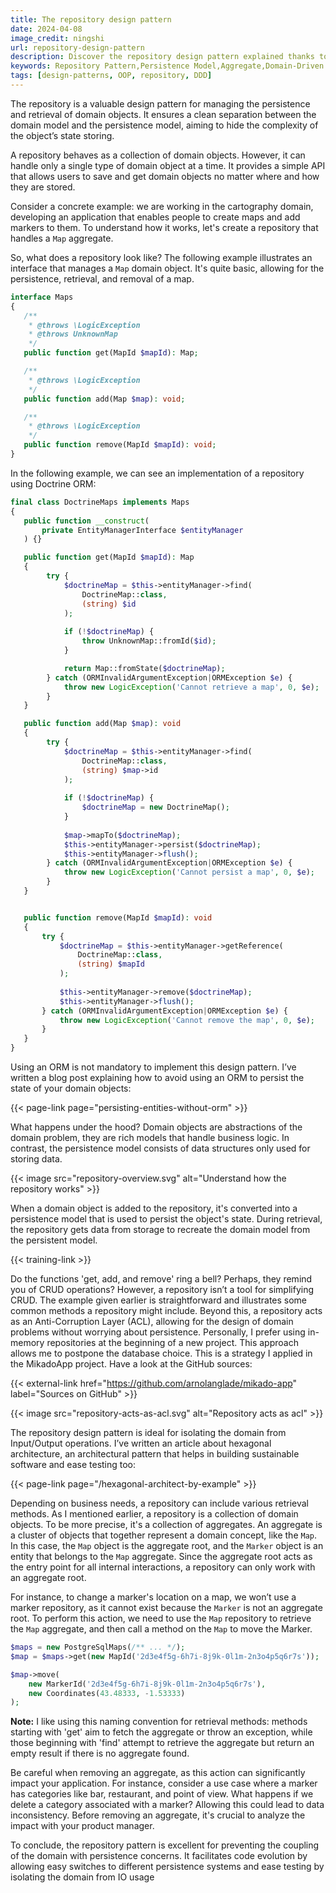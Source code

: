 ```yaml
---
title: The repository design pattern
date: 2024-04-08
image_credit: ningshi
url: repository-design-pattern
description: Discover the repository design pattern explained thanks to a simple example. Learn how it works and it ensures a clean separation between the domain model and the persistence model, aiming to hide the complexity of the object’s state storing.
keywords: Repository Pattern,Persistence Model,Aggregate,Domain-Driven Design,DDD,Design Pattern,DDD tactical patterns
tags: [design-patterns, OOP, repository, DDD]
---
```

The repository is a valuable design pattern for managing the persistence and retrieval of domain objects. It ensures a clean separation between the domain model and the persistence model, aiming to hide the complexity of the object’s state storing.

A repository behaves as a collection of domain objects. However, it can handle only a single type of domain object at a time. It provides a simple API that allows users to save and get domain objects no matter where and how they are stored.

Consider a concrete example: we are working in the cartography domain, developing an application that enables people to create maps and add markers to them. To understand how it works, let's create a repository that handles a  `Map` aggregate.

So, what does a repository look like? The following example illustrates an interface that manages a `Map` domain object. It's quite basic, allowing for the persistence, retrieval, and removal of a map.

```php
interface Maps
{
   /**
    * @throws \LogicException
    * @throws UnknownMap
    */
   public function get(MapId $mapId): Map;

   /**
    * @throws \LogicException
    */
   public function add(Map $map): void;

   /**
    * @throws \LogicException
    */
   public function remove(MapId $mapId): void;
}
```

In the following example, we can see an implementation of a repository using Doctrine ORM:

```php
final class DoctrineMaps implements Maps
{
   public function __construct(
       private EntityManagerInterface $entityManager
   ) {}

   public function get(MapId $mapId): Map
   {
        try {
            $doctrineMap = $this->entityManager->find(
                DoctrineMap::class, 
                (string) $id
            );
            
            if (!$doctrineMap) {
                throw UnknownMap::fromId($id);
            }

            return Map::fromState($doctrineMap);
        } catch (ORMInvalidArgumentException|ORMException $e) {
            throw new LogicException('Cannot retrieve a map', 0, $e);
        }
   }

   public function add(Map $map): void
   {
        try {
            $doctrineMap = $this->entityManager->find(
                DoctrineMap::class, 
                (string) $map->id
            );
            
            if (!$doctrineMap) {
                $doctrineMap = new DoctrineMap();
            }
            
            $map->mapTo($doctrineMap);
            $this->entityManager->persist($doctrineMap);
            $this->entityManager->flush();
        } catch (ORMInvalidArgumentException|ORMException $e) {
            throw new LogicException('Cannot persist a map', 0, $e);
        }
   }


   public function remove(MapId $mapId): void
   {
       try {
           $doctrineMap = $this->entityManager->getReference(
               DoctrineMap::class, 
               (string) $mapId
           );
           
           $this->entityManager->remove($doctrineMap);
           $this->entityManager->flush();
       } catch (ORMInvalidArgumentException|ORMException $e) {
           throw new LogicException('Cannot remove the map', 0, $e);
       }
   }
}
```

Using an ORM is not mandatory to implement this design pattern. I’ve written a blog post explaining how to avoid using an ORM to persist the state of your domain objects:

{{< page-link page="persisting-entities-without-orm" >}}

What happens under the hood? Domain objects are abstractions of the domain problem, they are rich models that handle business logic. In contrast, the persistence model consists of data structures only used for storing data.

{{< image src="repository-overview.svg" alt="Understand how the repository works" >}}

When a domain object is added to the repository, it's converted into a persistence model that is used to persist the object's state. During retrieval, the repository gets data from storage to recreate the domain model from the persistent model.

{{< training-link >}}

Do the functions 'get, add, and remove' ring a bell? Perhaps, they remind you of CRUD operations? However, a repository isn’t a tool for simplifying CRUD. The example given earlier is straightforward and illustrates some common methods a repository might include. Beyond this, a repository acts as an Anti-Corruption Layer (ACL), allowing for the design of domain problems without worrying about persistence. Personally, I prefer using in-memory repositories at the beginning of a new project. This approach allows me to postpone the database choice. This is a strategy I applied in the MikadoApp project. Have a look at the GitHub sources:

{{< external-link href="https://github.com/arnolanglade/mikado-app" label="Sources on GitHub" >}}

{{< image src="repository-acts-as-acl.svg" alt="Repository acts as acl" >}}

The repository design pattern is ideal for isolating the domain from Input/Output operations. I’ve written an article about hexagonal architecture, an architectural pattern that helps in building sustainable software and ease testing too:

{{< page-link page="/hexagonal-architect-by-example" >}}

Depending on business needs, a repository can include various retrieval methods. As I mentioned earlier, a repository is a collection of domain objects. To be more precise, it's a collection of aggregates. An aggregate is a cluster of objects that together represent a domain concept, like the `Map`. In this case, the `Map` object is the aggregate root, and the `Marker` object is an entity that belongs to the `Map` aggregate. Since the aggregate root acts as the entry point for all internal interactions, a repository can only work with an aggregate root.

For instance, to change a marker's location on a map, we won’t use a marker repository, as it cannot exist because the `Marker` is not an aggregate root. To perform this action, we need to use the `Map` repository to retrieve the `Map` aggregate, and then call a method on the `Map` to move the Marker.

```php
$maps = new PostgreSqlMaps(/** ... */);
$map = $maps->get(new MapId('2d3e4f5g-6h7i-8j9k-0l1m-2n3o4p5q6r7s'));

$map->move(
    new MarkerId('2d3e4f5g-6h7i-8j9k-0l1m-2n3o4p5q6r7s'), 
    new Coordinates(43.48333, -1.53333)
);
``` 

**Note:** I like using this naming convention for retrieval methods: methods starting with 'get' aim to fetch the aggregate or throw an exception, while those beginning with 'find' attempt to retrieve the aggregate but return an empty result if there is no aggregate found.

Be careful when removing an aggregate, as this action can significantly impact your application. For instance, consider a use case where a marker has categories like bar, restaurant, and point of view. What happens if we delete a category associated with a marker? Allowing this could lead to data inconsistency. Before removing an aggregate, it's crucial to analyze the impact with your product manager.

To conclude, the repository pattern is excellent for preventing the coupling of the domain with persistence concerns. It facilitates code evolution by allowing easy switches to different persistence systems and ease testing by isolating the domain from IO usage
